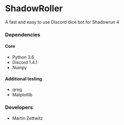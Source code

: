 # ShadowRoller
A fast and easy to use Discord dice bot for Shadowrun 4

### Dependencies
#### Core
- Python 3.6
- Discord 1.4.1
- Numpy

#### Additional testing
- qrng
- Matplotlib

### Developers
- Martin Zettwitz